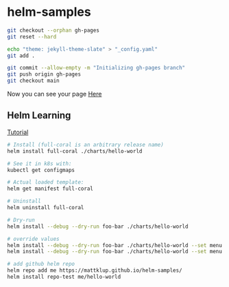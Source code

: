 # helm-samples

```bash
git checkout --orphan gh-pages
git reset --hard

echo "theme: jekyll-theme-slate" > "_config.yaml"
git add .

git commit --allow-empty -m "Initializing gh-pages branch"
git push origin gh-pages
git checkout main
```

Now you can see your page [Here](https://mattklup.github.io/helm-samples/)

## Helm Learning

[Tutorial](https://helm.sh/docs/chart_template_guide/getting_started/)

```bash
# Install (full-coral is an arbitrary release name)
helm install full-coral ./charts/hello-world

# See it in k8s with:
kubectl get configmaps

# Actual loaded template:
helm get manifest full-coral

# Uninstall
helm uninstall full-coral

# Dry-run
helm install --debug --dry-run foo-bar ./charts/hello-world

# override values
helm install --debug --dry-run foo-bar ./charts/hello-world --set menu.drink=slurm
helm install --debug --dry-run foo-bar ./charts/hello-world --set menu.snack=slurm # appends

# add github helm repo
helm repo add me https://mattklup.github.io/helm-samples/
helm install repo-test me/hello-world
```

